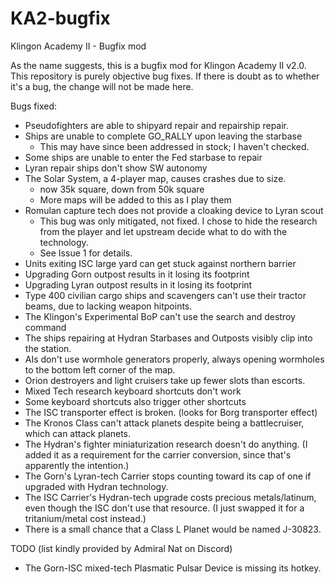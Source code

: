 # KA2-bugfix
Klingon Academy II - Bugfix mod

As the name suggests, this is a bugfix mod for Klingon Academy II v2.0. This
repository is purely objective bug fixes. If there is doubt as to whether it's
a bug, the change will not be made here.

Bugs fixed:

- Pseudofighters are able to shipyard repair and repairship repair.
- Ships are unable to complete GO_RALLY upon leaving the starbase
	- This may have since been addressed in stock; I haven't checked.
- Some ships are unable to enter the Fed starbase to repair
- Lyran repair ships don't show SW autonomy
- The Solar System, a 4-player map, causes crashes due to size.
	- now 35k square, down from 50k square
	- More maps will be added to this as I play them
- Romulan capture tech does not provide a cloaking device to Lyran scout
	- This bug was only mitigated, not fixed. I chose to hide the research
	from the player and let upstream decide what to do with the technology.
	- See Issue 1 for details.
- Units exiting ISC large yard can get stuck against northern barrier
- Upgrading Gorn outpost results in it losing its footprint
- Upgrading Lyran outpost results in it losing its footprint
- Type 400 civilian cargo ships and scavengers can't use their tractor beams,
due to lacking weapon hitpoints.
- The Klingon's Experimental BoP can't use the search and destroy command
- The ships repairing at Hydran Starbases and Outposts visibly clip into the
station.
- AIs don't use wormhole generators properly, always opening wormholes to
the bottom left corner of the map.
- Orion destroyers and light cruisers take up fewer slots than escorts.
- Mixed Tech research keyboard shortcuts don't work
- Some keyboard shortcuts also trigger other shortcuts
- The ISC transporter effect is broken. (looks for Borg transporter effect)
- The Kronos Class can't attack planets despite being a battlecruiser, which can attack planets.
- The Hydran's fighter miniaturization research doesn't do anything. (I added it as a requirement for the carrier conversion, since that's apparently the intention.)
- The Gorn's Lyran-tech Carrier stops counting toward its cap of one if upgraded with Hydran technology.
- The ISC Carrier's Hydran-tech upgrade costs precious metals/latinum, even though the ISC don't use that resource. (I just swapped it for a tritanium/metal cost instead.)
- There is a small chance that a Class L Planet would be named J-30823.

TODO (list kindly provided by Admiral Nat on Discord)

- The Gorn-ISC mixed-tech Plasmatic Pulsar Device is missing its hotkey.
